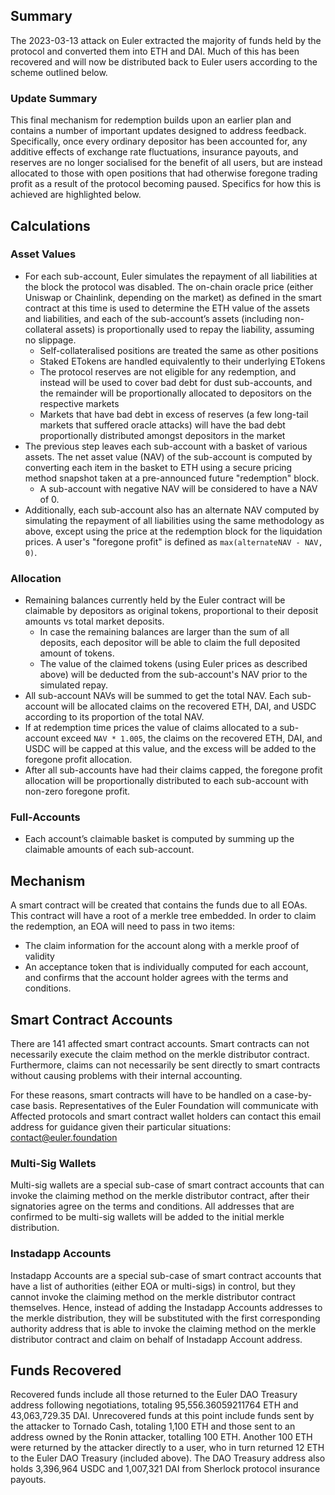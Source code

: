 ## Summary

The 2023-03-13 attack on Euler extracted the majority of funds held by the protocol and converted them into ETH and DAI. Much of this has been recovered and will now be distributed back to Euler users according to the scheme outlined below. 

### Update Summary

This final mechanism for redemption builds upon an earlier plan and contains a number of important updates designed to address feedback. Specifically, once every ordinary depositor has been accounted for, any additive effects of exchange rate fluctuations, insurance payouts, and reserves are no longer socialised for the benefit of all users, but are instead allocated to those with open positions that had otherwise foregone trading profit as a result of the protocol becoming paused. Specifics for how this is achieved are highlighted below.

## Calculations

### Asset Values

* For each sub-account, Euler simulates the repayment of all liabilities at the block the protocol was disabled. The on-chain oracle price (either Uniswap or Chainlink, depending on the market) as defined in the smart contract at this time is used to determine the ETH value of the assets and liabilities, and each of the sub-account’s assets (including non-collateral assets) is proportionally used to repay the liability, assuming no slippage.
  * Self-collateralised positions are treated the same as other positions
  * Staked ETokens are handled equivalently to their underlying ETokens
  * The protocol reserves are not eligible for any redemption, and instead will be used to cover bad debt for dust sub-accounts, and the remainder will be proportionally allocated to depositors on the respective markets
  * Markets that have bad debt in excess of reserves (a few long-tail markets that suffered oracle attacks) will have the bad debt proportionally distributed amongst depositors in the market
* The previous step leaves each sub-account with a basket of various assets. The net asset value (NAV) of the sub-account is computed by converting each item in the basket to ETH using a secure pricing method snapshot taken at a pre-announced future "redemption" block.
  * A sub-account with negative NAV will be considered to have a NAV of 0.
* Additionally, each sub-account also has an alternate NAV computed by simulating the repayment of all liabilities using the same methodology as above, except using the price at the redemption block for the liquidation prices. A user's "foregone profit" is defined as `max(alternateNAV - NAV, 0)`.

### Allocation

* Remaining balances currently held by the Euler contract will be claimable by depositors as original tokens, proportional to their deposit amounts vs total market deposits.
  * In case the remaining balances are larger than the sum of all deposits, each depositor will be able to claim the full deposited amount of tokens.
  * The value of the claimed tokens (using Euler prices as described above) will be deducted from the sub-account's NAV prior to the simulated repay.
* All sub-account NAVs will be summed to get the total NAV. Each sub-account will be allocated claims on the recovered ETH, DAI, and USDC according to its proportion of the total NAV.
* If at redemption time prices the value of claims allocated to a sub-account exceed `NAV * 1.005`, the claims on the recovered ETH, DAI, and USDC will be capped at this value, and the excess will be added to the foregone profit allocation.
* After all sub-accounts have had their claims capped, the foregone profit allocation will be proportionally distributed to each sub-account with non-zero foregone profit.

### Full-Accounts

* Each account’s claimable basket is computed by summing up the claimable amounts of each sub-account.

## Mechanism

A smart contract will be created that contains the funds due to all EOAs. This contract will have a root of a merkle tree embedded. In order to claim the redemption, an EOA will need to pass in two items:

* The claim information for the account along with a merkle proof of validity
* An acceptance token that is individually computed for each account, and confirms that the account holder agrees with the terms and conditions.

## Smart Contract Accounts

There are 141 affected smart contract accounts. Smart contracts can not necessarily execute the claim method on the merkle distributor contract. Furthermore, claims can not necessarily be sent directly to smart contracts without causing problems with their internal accounting.

For these reasons, smart contracts will have to be handled on a case-by-case basis. Representatives of the Euler Foundation will communicate with Affected protocols and smart contract wallet holders can contact this email address for guidance given their particular situations: contact@euler.foundation

### Multi-Sig Wallets

Multi-sig wallets are a special sub-case of smart contract accounts that can invoke the claiming method on the merkle distributor contract, after their signatories agree on the terms and conditions. All addresses that are confirmed to be multi-sig wallets will be added to the initial merkle distribution.

### Instadapp Accounts

Instadapp Accounts are a special sub-case of smart contract accounts that have a list of authorities (either EOA or multi-sigs) in control, but they cannot invoke the claiming method on the merkle distributor contract themselves. Hence, instead of adding the Instadapp Accounts addresses to the merkle distribution, they will be substituted with the first corresponding authority address that is able to invoke the claiming method on the merkle distributor contract and claim on behalf of Instadapp Account address.

## Funds Recovered

Recovered funds include all those returned to the Euler DAO Treasury address following negotiations, totaling 95,556.36059211764 ETH and 43,063,729.35 DAI. Unrecovered funds at this point include funds sent by the attacker to Tornado Cash, totaling 1,100 ETH and those sent to an address owned by the Ronin attacker, totalling 100 ETH. Another 100 ETH were returned by the attacker directly to a user, who in turn returned 12 ETH to the Euler DAO Treasury (included above). The DAO Treasury address also holds 3,396,964 USDC and 1,007,321 DAI from Sherlock protocol insurance payouts.

